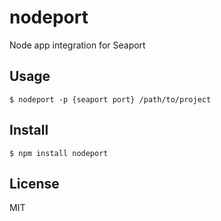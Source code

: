 # nodeport

Node app integration for Seaport

## Usage

    $ nodeport -p {seaport port} /path/to/project

## Install

    $ npm install nodeport

## License

MIT

